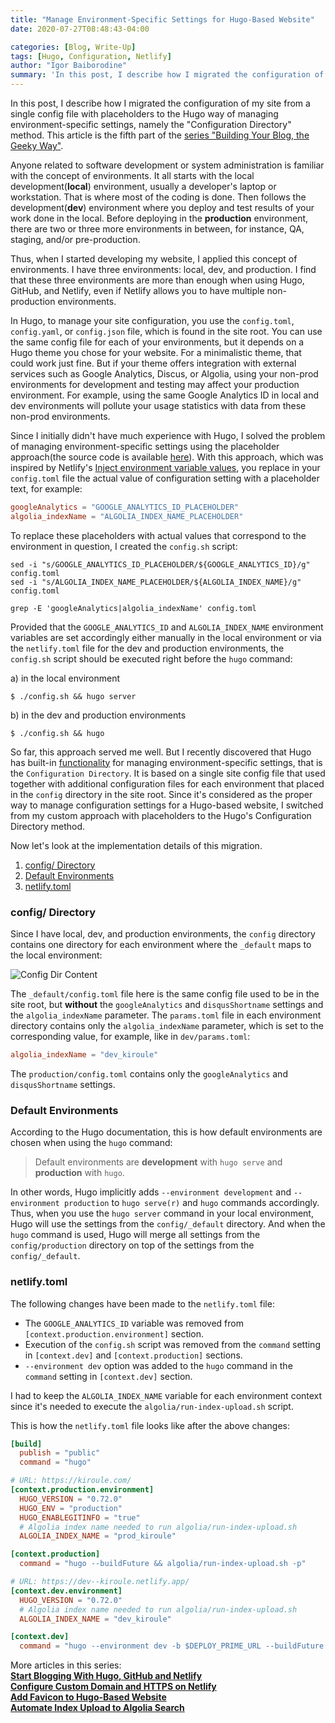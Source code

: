 ```yaml
---
title: "Manage Environment-Specific Settings for Hugo-Based Website"
date: 2020-07-27T08:48:43-04:00

categories: [Blog, Write-Up]
tags: [Hugo, Configuration, Netlify]
author: "Igor Baiborodine"
summary: 'In this post, I describe how I migrated the configuration of my site from a single config file with placeholders to the Hugo way of managing environment-specific settings, namely the "Configuration Directory" method. This article is the fifth part of the series "Building Your Blog, the Geeky Way".'
---
```


In this post, I describe how I migrated the configuration of my site from a single config file with placeholders to the Hugo way of managing environment-specific settings, namely the "Configuration Directory" method. This article is the fifth part of the [series "Building Your Blog, the Geeky Way"](https://www.kiroule.com/article/building-your-blog-the-geeky-way/).

Anyone related to software development or system administration is familiar with the concept of environments. It all starts with the local development(**local**) environment, usually a developer's laptop or workstation. That is where most of the coding is done. Then follows the development(**dev**) environment where you deploy and test results of your work done in the local. Before deploying in the **production** environment, there are two or three more environments in between, for instance, QA, staging, and/or pre-production. 

Thus, when I started developing my website, I applied this concept of environments. I have three environments: local, dev, and production. I find that these three environments are more than enough when using Hugo, GitHub, and Netlify, even if Netlify allows you to have multiple non-production environments.

In Hugo, to manage your site configuration, you use the `config.toml`, `config.yaml`, or `config.json` file, which is found in the site root. You can use the same config file for each of your environments, but it depends on a Hugo theme you chose for your website. For a minimalistic theme, that could work just fine. But if your theme offers integration with external services such as Google Analytics, Discus, or Algolia, using your non-prod environments for development and testing may affect your production environment. For example, using the same Google Analytics ID in local and dev environments will pollute your usage statistics with data from these non-prod environments.

Since I initially didn't have much experience with Hugo, I solved the problem of managing environment-specific settings using the placeholder approach(the source code is available [here](https://github.com/igor-baiborodine/kiroule.com/tree/single-config-file)). With this approach, which was inspired by Netlify's [Inject environment variable values]((https://docs.netlify.com/configure-builds/file-based-configuration/#inject-environment-variable-values)), you replace in your `config.toml` file the actual value of configuration setting with a placeholder text, for example:
```toml
googleAnalytics = "GOOGLE_ANALYTICS_ID_PLACEHOLDER"
algolia_indexName = "ALGOLIA_INDEX_NAME_PLACEHOLDER"
```

To replace these placeholders with actual values that correspond to the environment in question, I created the `config.sh` script:
```shell script
sed -i "s/GOOGLE_ANALYTICS_ID_PLACEHOLDER/${GOOGLE_ANALYTICS_ID}/g" config.toml
sed -i "s/ALGOLIA_INDEX_NAME_PLACEHOLDER/${ALGOLIA_INDEX_NAME}/g" config.toml

grep -E 'googleAnalytics|algolia_indexName' config.toml
```

Provided that the `GOOGLE_ANALYTICS_ID` and `ALGOLIA_INDEX_NAME` environment variables are set accordingly either manually in the local environment or via the `netlify.toml` file for the dev and production environments, the `config.sh` script should be executed right before the `hugo` command:

a) in the local environment 
```shell script
$ ./config.sh && hugo server
```
b) in the dev and production environments
```shell script
$ ./config.sh && hugo
```

So far, this approach served me well. But I recently discovered that Hugo has built-in [functionality](https://gohugo.io/getting-started/configuration/#configuration-directory) for managing environment-specific settings, that is the `Configuration Directory`. It is based on a single site config file that used together with additional configuration files for each environment that placed in the `config` directory in the site root. Since it's considered as the proper way to manage configuration settings for a Hugo-based website, I switched from my custom approach with placeholders to the Hugo's Configuration Directory method.

Now let's look at the implementation details of this migration.
1. [config/ Directory](#config-directory)
2. [Default Environments](#default-environments)
3. [netlify.toml](#netlifytoml)

### config/ Directory
Since I have local, dev, and production environments, the `config` directory contains one directory for each environment where the `_default` maps to the local environment:

![Config Dir Content](/img/content/article/manage-environment-specific-settings-for-hugo-based-website/config-dir-content.png)

The `_default/config.toml` file here is the same config file used to be in the site root, but **without** the `googleAnalytics` and `disqusShortname` settings and the `algolia_indexName` parameter. The `params.toml` file in each environment directory contains only the `algolia_indexName` parameter, which is set to the corresponding value, for example, like in `dev/params.toml`:

```toml
algolia_indexName = "dev_kiroule"
```
The `production/config.toml` contains only the `googleAnalytics` and `disqusShortname` settings.

### Default Environments
According to the Hugo documentation, this is how default environments are chosen when using the `hugo` command:
> Default environments are **development** with `hugo serve` and **production** with `hugo`.

In other words, Hugo implicitly adds `--environment development` and `--environment production` to `hugo serve(r)` and `hugo` commands accordingly. Thus, when you use the `hugo server` command in your local environment, Hugo will use the settings from the `config/_default` directory. And when the `hugo` command is used, Hugo will merge all settings from the `config/production` directory on top of the settings from the `config/_default`. 

### netlify.toml
The following changes have been made to the `netlify.toml` file:
- The `GOOGLE_ANALYTICS_ID` variable was removed from `[context.production.environment]` section.
- Execution of the `config.sh` script was removed from the `command` setting in `[context.dev]` and `[context.production]` sections.
- `--environment dev` option was added to the `hugo` command in the `command` setting in `[context.dev]` section.

I had to keep the `ALGOLIA_INDEX_NAME` variable for each environment context since it's needed to execute the `algolia/run-index-upload.sh` script.

This is how the `netlify.toml` file looks like after the above changes:
```toml
[build]
  publish = "public"
  command = "hugo"

# URL: https://kiroule.com/
[context.production.environment]
  HUGO_VERSION = "0.72.0"
  HUGO_ENV = "production"
  HUGO_ENABLEGITINFO = "true"
  # Algolia index name needed to run algolia/run-index-upload.sh
  ALGOLIA_INDEX_NAME = "prod_kiroule"

[context.production]
  command = "hugo --buildFuture && algolia/run-index-upload.sh -p"

# URL: https://dev--kiroule.netlify.app/
[context.dev.environment]
  HUGO_VERSION = "0.72.0"
  # Algolia index name needed to run algolia/run-index-upload.sh
  ALGOLIA_INDEX_NAME = "dev_kiroule"

[context.dev]
  command = "hugo --environment dev -b $DEPLOY_PRIME_URL --buildFuture --buildDrafts && algolia/run-index-upload.sh -p"
```

More articles in this series:  
**[Start Blogging With Hugo, GitHub and Netlify](https://www.kiroule.com/article/start-blogging-with-github-hugo-and-netlify/)**  
**[Configure Custom Domain and HTTPS on Netlify](https://www.kiroule.com/article/configure-custom-domain-and-https-in-netlify/)**  
**[Add Favicon to Hugo-Based Website](https://www.kiroule.com/article/add-favicon-to-hugo-based-website/)**  
**[Automate Index Upload to Algolia Search](https://www.kiroule.com/article/automate-index-upload-to-algolia-search/)**  
